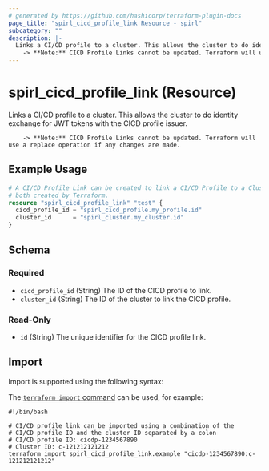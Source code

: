 ```yaml
---
# generated by https://github.com/hashicorp/terraform-plugin-docs
page_title: "spirl_cicd_profile_link Resource - spirl"
subcategory: ""
description: |-
  Links a CI/CD profile to a cluster. This allows the cluster to do identity exchange for JWT tokens with the CICD profile issuer.
  	-> **Note:** CICD Profile Links cannot be updated. Terraform will use a replace operation if any changes are made.
---
```


# spirl_cicd_profile_link (Resource)

Links a CI/CD profile to a cluster. This allows the cluster to do identity exchange for JWT tokens with the CICD profile issuer.

		-> **Note:** CICD Profile Links cannot be updated. Terraform will use a replace operation if any changes are made.

## Example Usage

```terraform
# A CI/CD Profile Link can be created to link a CI/CD Profile to a Cluster
# both created by Terraform.
resource "spirl_cicd_profile_link" "test" {
  cicd_profile_id = "spirl_cicd_profile.my_profile.id"
  cluster_id      = "spirl_cluster.my_cluster.id"
}
```

<!-- schema generated by tfplugindocs -->
## Schema

### Required

- `cicd_profile_id` (String) The ID of the CICD profile to link.
- `cluster_id` (String) The ID of the cluster to link the CICD profile.

### Read-Only

- `id` (String) The unique identifier for the CICD profile link.

## Import

Import is supported using the following syntax:

The [`terraform import` command](https://developer.hashicorp.com/terraform/cli/commands/import) can be used, for example:

```shell
#!/bin/bash

# CI/CD profile link can be imported using a combination of the
# CI/CD profile ID and the cluster ID separated by a colon
# CI/CD profile ID: cicdp-1234567890
# Cluster ID: c-121212121212
terraform import spirl_cicd_profile_link.example "cicdp-1234567890:c-121212121212"
```
